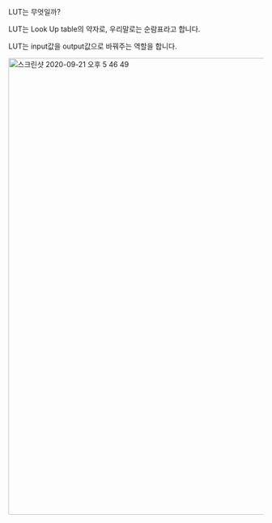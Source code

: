 LUT는 무엇일까?

LUT는 Look Up table의 약자로, 우리말로는 순람표라고 합니다.

LUT는 input값을 output값으로 바꿔주는 역할을 합니다.

<img width="904" alt="스크린샷 2020-09-21 오후 5 46 49" src="https://user-images.githubusercontent.com/34304514/93747947-6f0e6480-fc32-11ea-9e14-1d51104a5a24.png">

